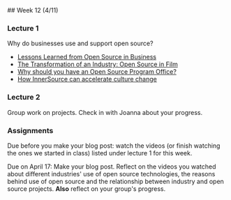 <div class="week">

<div class="week_heading" markdown="1">
## Week 12 (4/11)
</div>

<div class="column_materials"  markdown="1">

### Lecture 1

Why do businesses use and support open source?

- [Lessons Learned from Open Source in Business](https://www.youtube.com/watch?v=CnbDwrGZFuw)
- [The Transformation of an Industry: Open Source in Film](https://www.youtube.com/watch?v=DDfD3uvsjtA)
- [Why should you have an Open Source Program Office?](https://www.youtube.com/watch?v=lYjVwzd7Xrs)
- [How InnerSource can accelerate culture change](https://www.youtube.com/watch?v=p4DY2WB66RU)

### Lecture 2

Group work on projects. Check in with Joanna about your progress.


</div>

<div class="column_assign"  markdown="1">

### Assignments

Due before you make your blog post: watch the videos (or finish watching the ones we started in class) listed
under lecture 1 for this week.

Due on April 17: Make your blog post. Reflect on the videos you watched about
different industries' use of open source technologies, the reasons behind
use of open source and the relationship between industry and open source projects.
__Also__ reflect on your group's progress.


</div>
</div>
